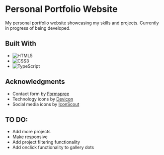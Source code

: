 # Personal Portfolio Website
My personal portfolio website showcasing my skills and projects. Currently in progress of being developed.

## Built With 
- ![HTML5](https://img.shields.io/badge/html5-%23E34F26.svg?style=for-the-badge&logo=html5&logoColor=white)
- ![CSS3](https://img.shields.io/badge/css3-%231572B6.svg?style=for-the-badge&logo=css3&logoColor=white)
- ![TypeScript](https://img.shields.io/badge/typescript-%23007ACC.svg?style=for-the-badge&logo=typescript&logoColor=white)

## Acknowledgments
- Contact form by [Formspree](https://formspree.io/)
- Technology icons by [Devicon](https://devicon.dev/)
- Social media icons by [IconScout](https://iconscout.com/unicons)

## TO DO:
- Add more projects
- Make responsive
- Add project filtering functionality
- Add onclick functionality to gallery dots
